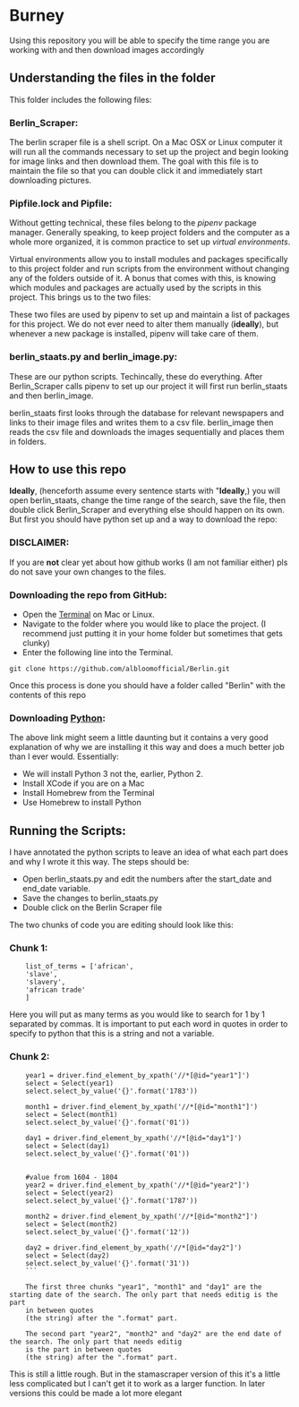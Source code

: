 # Burney
Using this repository you will be able to specify the time range you are working with and then download images accordingly

## Understanding the files in the folder
This folder includes the following files:

### Berlin_Scraper:
The berlin scraper file is a shell script. On a Mac OSX or Linux computer it will run all the commands necessary to set up the
project and begin looking for image links and then download them.
The goal with this file is to maintain the file so that you can double click it and immediately start downloading pictures.

### Pipfile.lock and Pipfile:
Without getting technical, these files belong to the *pipenv* package manager. Generally speaking, to keep project folders and the computer
as a whole more organized, it is common practice to set up *virtual environments*.


Virtual environments allow you to install modules and packages specifically to this project folder and run scripts from the environment
without changing any of the folders outside of it. A bonus that comes with this, is knowing which modules and packages are actually used
by the scripts in this project. This brings us to the two files:

These two files are used by pipenv to set up and maintain a list of packages for this project. We do not ever need to alter
them manually (**ideally**), but whenever a new package is installed, pipenv will take care of them.


### berlin_staats.py and berlin_image.py:
These are our python scripts. Techincally, these do everything. After Berlin_Scraper calls pipenv to set up our project it will first run
berlin_staats and then berlin_image.

berlin_staats first looks through the database for relevant newspapers and links to their image files and writes them to a csv file.
berlin_image then reads the csv file and downloads the images sequentially and places them in folders.

## How to use this repo
**Ideally**, (henceforth assume every sentence starts with "**Ideally**,) you will open berlin_staats, change the time range of the search, save
the file, then double click Berlin_Scraper and everything else should happen on its own.
But first you should have python set up and a way to download the repo:

### DISCLAIMER:
If you are **not** clear yet about how github works (I am not familiar either) pls do not save your own changes to the files.

### Downloading the repo from GitHub:
- Open the [Terminal](http://blog.teamtreehouse.com/introduction-to-the-mac-os-x-command-line) on Mac or Linux.
- Navigate to the folder where you would like to place the project. (I recommend
  just putting it in your home folder but sometimes that gets clunky)
- Enter the following line into the Terminal.
```
git clone https://github.com/albloomofficial/Berlin.git
```

Once this process is done you should have a folder called "Berlin" with the contents of this repo

### Downloading [Python](http://docs.python-guide.org/en/latest/starting/installation/):
The above link might seem a little daunting but it contains a very good explanation of why we are installing it this way and does a much
better job than I ever would. Essentially:

- We will install Python 3 not the, earlier, Python 2.
- Install XCode if you are on a Mac
- Install Homebrew from the Terminal
- Use Homebrew to install Python

## Running the Scripts:
I have annotated the python scripts to leave an idea of what each part does and why I wrote it this way. The steps
should be:

- Open berlin_staats.py and edit the numbers after the start_date and end_date variable.
- Save the changes to berlin_staats.py
- Double click on the Berlin Scraper file

The two chunks of code you are editing should look like this:

### Chunk 1:
```
    list_of_terms = ['african',
    'slave',
    'slavery',
    'african trade'
    ]
```
Here you will put as many terms as you would like to search for 1 by 1 separated by commas. It is important to put each word in quotes
in order to specify to python that this is a string and not a variable.


### Chunk 2:
```
    year1 = driver.find_element_by_xpath('//*[@id="year1"]')
    select = Select(year1)
    select.select_by_value('{}'.format('1783'))

    month1 = driver.find_element_by_xpath('//*[@id="month1"]')
    select = Select(month1)
    select.select_by_value('{}'.format('01'))

    day1 = driver.find_element_by_xpath('//*[@id="day1"]')
    select = Select(day1)
    select.select_by_value('{}'.format('01'))


    #value from 1604 - 1804
    year2 = driver.find_element_by_xpath('//*[@id="year2"]')
    select = Select(year2)
    select.select_by_value('{}'.format('1787'))

    month2 = driver.find_element_by_xpath('//*[@id="month2"]')
    select = Select(month2)
    select.select_by_value('{}'.format('12'))

    day2 = driver.find_element_by_xpath('//*[@id="day2"]')
    select = Select(day2)
    select.select_by_value('{}'.format('31'))
    ```

    The first three chunks "year1", "month1" and "day1" are the starting date of the search. The only part that needs editig is the part
    in between quotes
    (the string) after the ".format" part.

    The second part "year2", "month2" and "day2" are the end date of the search. The only part that needs editig
    is the part in between quotes
    (the string) after the ".format" part.
```  
   This is still a little rough. But in the stamascraper version of this it's a little less complicated but I can't get it to work
   as a larger function. In later versions this could be made a lot more elegant
